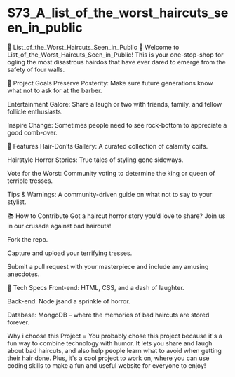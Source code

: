 # S73_A_list_of_the_worst_haircuts_seen_in_public
🐢 List_of_the_Worst_Haircuts_Seen_in_Public 🐢
Welcome to List_of_the_Worst_Haircuts_Seen_in_Public! This is your one-stop-shop for ogling the most disastrous hairdos that have ever dared to emerge from the safety of four walls.

🚀 Project Goals
Preserve Posterity: Make sure future generations know what not to ask for at the barber.

Entertainment Galore: Share a laugh or two with friends, family, and fellow follicle enthusiasts.

Inspire Change: Sometimes people need to see rock-bottom to appreciate a good comb-over.

📌 Features
Hair-Don’ts Gallery: A curated collection of calamity coifs.

Hairstyle Horror Stories: True tales of styling gone sideways.

Vote for the Worst: Community voting to determine the king or queen of terrible tresses.

Tips & Warnings: A community-driven guide on what not to say to your stylist.

📚 How to Contribute
Got a haircut horror story you’d love to share? Join us in our crusade against bad haircuts!

Fork the repo.

Capture and upload your terrifying tresses.

Submit a pull request with your masterpiece and include any amusing anecdotes.

🤖 Tech Specs
Front-end: HTML, CSS, and a dash of laughter.

Back-end: Node.jsand a sprinkle of horror.

Database: MongoDB – where the memories of bad haircuts are stored forever.


Why i choose this Project = You probably chose this project because it's a fun
 way to combine technology with humor. It lets you share and laugh about bad 
 haircuts, and also help people learn what to avoid when getting their hair done.
 Plus, it's a cool project to work on, where you can use coding skills to make 
 a fun and useful website for everyone to enjoy! 
